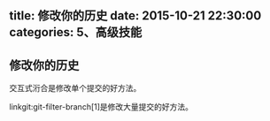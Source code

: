 title: 修改你的历史
date: 2015-10-21 22:30:00
categories: 5、高级技能
---
## 修改你的历史 ##

交互式洐合是修改单个提交的好方法。

linkgit:git-filter-branch[1]是修改大量提交的好方法。

